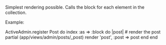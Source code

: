 <!-- Please don't edit this file. It will be clobbered. -->

Simplest rendering possible. Calls the block for each element in the collection.

Example:

  ActiveAdmin.register Post do
    index :as => :block do |post|
      # render the post partial (app/views/admin/posts/_post)
      render 'post', :post => post 
    end
  end